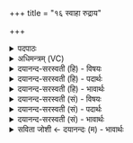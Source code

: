 +++
title = "१६ स्वाहा रुद्राय"

+++
<details><summary>पदपाठः</summary>

स्वाहा॑। रु॒द्राय॑। रु॒दाय॑। रु॒द्रहू॑तये॒ इति॑ रुद्र॒ऽहू॑तये। स्वाहा॑। सम्। ज्योति॑षा। ज्योतिः॑। अह॒रित्यहः॑। के॒तुना॑। जु॒ष॒ता॒म्। सु॒ज्योति॒रिति॑ सु॒ऽज्योतिः॑। ज्योति॑षा। स्वाहा॑। रात्रिः॑। के॒तुना॑। जु॒ष॒ता॒म्। सु॒ज्योति॒रिति॑ सु॒ऽज्योतिः॑। ज्योति॑षा। स्वाहा॑। रात्रिः॑। के॒तुना॑। जु॒ष॒ता॒म्। सु॒ज्योति॒रिति॑। सु॒ऽज्योतिः॑। ज्योति॑षा। स्वाहा॑। मधु॑। हु॒तम्। इन्द्र॑तम॒ इतीन्द्र॑ऽतमे। अ॒ग्नौ। अ॒श्याम॑। ते॒। दे॒व॒। घ॒र्म॒। नमः॑। ते॒। अ॒स्तु॒। मा। मा॒। हि॒ꣳसीः॒। १६।
</details>

<details><summary>अधिमन्त्रम् (VC)</summary>

- रुद्रादयो देवताः
- दीर्घतमा ऋषिः
- भुरिगतिधृतिः
- षड्जः
</details>

<details><summary>दयानन्द-सरस्वती (हि) - विषयः</summary>

फिर मनुष्यों को क्या करना चाहिये, इस विषय को अगले मन्त्र में कहा है ॥
</details>

<details><summary>दयानन्द-सरस्वती (हि) - पदार्थः</summary>

पदार्थान्वयभाषाः -  हे स्त्रि वा पुरुष ! आप (केतुना) बुद्धि से (रुद्रहूतये) प्राण वा जीवों की स्तुति करनेवाले (रुद्राय) जीव के लिये (स्वाहा) सत्यवाणी से (ज्योतिषा) प्रकाश के साथ (ज्योतिः) प्रकाश को (स्वाहा) सत्यक्रिया से युक्त (ज्योतिषा) सत्य विद्या के उपदेशरूप प्रकाश के साथ (सुज्योतिः) सुन्दर विद्यादि सद्गुणों के प्रकाश तथा (अहः) दिन को (स्वाहा) सत्यक्रिया से (सम्, जुषताम्) सम्यक् सेवन करो (केतुना) संकेतरूप चिह्न और (ज्योतिषा) मननादि रूप प्रकाश के साथ (ज्योतिः) धर्मादिरूप सद्गुणों के प्रकाश और (रात्रिः) रात्रि को (स्वाहा) सत्यक्रिया) से (जुषताम्) सेवन करो। हे (घर्म) प्रकाशमान (देव) विद्वान् जन जिससे (ते) आपके लिये (इन्द्रतमे) अतिशय ऐश्वर्य्य के हेतु विद्युद्रूप (अग्नौ) अग्नि में (हुतम्) होम किये (मधु) मधुरादि गुणयुक्त घृतादि पदार्थ को घ्राण द्वारा (अश्याम) प्राप्त होवें (ते) आपके लिये (नमः) नमस्कार (अस्तु) प्राप्त हो आप (मा) मुझको (मा) मत (हिंसीः) मारिये ॥१६ ॥
</details>

<details><summary>दयानन्द-सरस्वती (हि) - भावार्थः</summary>

भावार्थभाषाः -  मनुष्यों को योग्य है कि प्राण, जीवन और समाज की रक्षा के लिये विज्ञान के साथ कर्म और दिन-रात्रि का युक्ति से सेवन करें और प्रतिदिन प्रातः-सायंकाल में कस्तूरी आदि सुगन्धित द्रव्ययुक्त घृत को अग्नि में होम कर वायु आदि की शुद्धि द्वारा नित्य आनन्दित होवें ॥१६ ॥
</details>

<details><summary>दयानन्द-सरस्वती (सं) - विषयः</summary>

पुनर्मनुष्यैः किं कर्त्तव्यमित्याह ॥
</details>

<details><summary>दयानन्द-सरस्वती (सं) - पदार्थः</summary>

पदार्थान्वयभाषाः -  हे स्त्रि पुरुष वा ! भवति भवन्वा केतुना रुद्राय रुद्रहूतये स्वाहा ज्योतिषा ज्योतिः स्वाहा ज्योतिषा सु्ज्योतिरहः स्वाहा संजुषताम्। केतुना ज्योतिषा सुज्योतिः रात्री रात्रिं स्वाहा जुषताम्। हे देव घर्म ! येन त इन्द्रतमेऽग्नौ मधु हुतमश्याम ते नमोऽस्तु, त्वं मा मा हिंसीः ॥१६ ॥
</details>

<details><summary>दयानन्द-सरस्वती (सं) - भावार्थः</summary>

भावार्थभाषाः -  मनुष्यैः प्राणानां जीवनस्य समाजस्य च रक्षणाय विज्ञानेन कर्माण्यहोरात्रश्च युक्त्या सेवनीयः, प्रतिदिनं प्रातः सायं कस्तूर्यादिसुगन्धियुक्तं घृतं वह्नौ हुत्वा वाय्वादिशुद्धिद्वारा नित्यं मोदनीयम् ॥१६ ॥
</details>

<details><summary>सविता जोशी ← दयानन्दः (म) - भावार्थः</summary>

भावार्थभाषाः -  माणसांनी प्राण, जीवन व समाजाच्या रक्षणासाठी विज्ञानयुक्त कर्म करावे आणि दिवस व रात्र यांचा युक्तीपूर्वक वापर करावा. दररोज सकाळी व संध्याकाळी कस्तुरी वगैरे सुगंधित द्रव्ययुक्त तुपाची अग्नीमध्ये आहुती देऊन वायू इत्यादींना शुद्ध करून नित्य आनंद भोगावा.
</details>